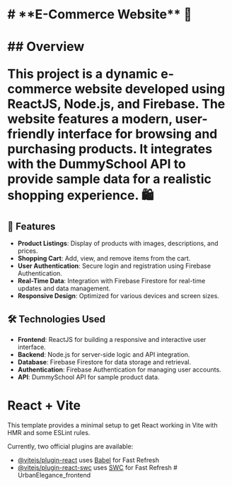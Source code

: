 <h1># **E-Commerce Website** 🛒
<h1/>
## Overview

This project is a dynamic e-commerce website developed using **ReactJS**, **Node.js**, and **Firebase**. The website features a modern, user-friendly interface for browsing and purchasing products. It integrates with the DummySchool API to provide sample data for a realistic shopping experience. 🛍️

## **🚀 Features** <br>

- **Product Listings**: Display of products with images, descriptions, and prices.
- **Shopping Cart**: Add, view, and remove items from the cart.
- **User Authentication**: Secure login and registration using Firebase Authentication.
- **Real-Time Data**: Integration with Firebase Firestore for real-time updates and data management.
- **Responsive Design**: Optimized for various devices and screen sizes.

## **🛠️ Technologies Used**

- **Frontend**: ReactJS for building a responsive and interactive user interface.
- **Backend**: Node.js for server-side logic and API integration.
- **Database**: Firebase Firestore for data storage and retrieval.
- **Authentication**: Firebase Authentication for managing user accounts.
- **API**: DummySchool API for sample product data.


# React + Vite

This template provides a minimal setup to get React working in Vite with HMR and some ESLint rules.

Currently, two official plugins are available:

- [@vitejs/plugin-react](https://github.com/vitejs/vite-plugin-react/blob/main/packages/plugin-react/README.md) uses [Babel](https://babeljs.io/) for Fast Refresh
- [@vitejs/plugin-react-swc](https://github.com/vitejs/vite-plugin-react-swc) uses [SWC](https://swc.rs/) for Fast Refresh
#   U r b a n E l e g a n c e _ f r o n t e n d 

 
 

